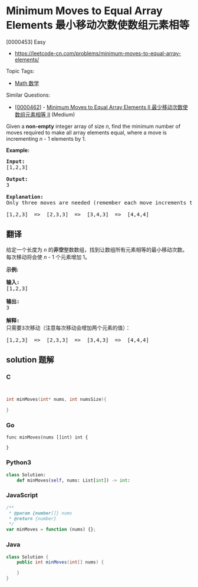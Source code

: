 # Minimum Moves to Equal Array Elements 最小移动次数使数组元素相等

[0000453] Easy

- https://leetcode-cn.com/problems/minimum-moves-to-equal-array-elements/

Topic Tags:

- [Math 数学](https://leetcode-cn.com/tag/math/)

Similar Questions:

- [[0000462](https://leetcode-cn.com/problems/minimum-moves-to-equal-array-elements-ii/)] - [Minimum Moves to Equal Array Elements II 最少移动次数使数组元素相等 II](./0000462.minimum-moves-to-equal-array-elements-ii.md) (Medium)

Given a **non-empty** integer array of size _n_, find the minimum number of moves required to make all array elements equal, where a move is incrementing _n_ - 1 elements by 1.

**Example:**

<pre><b>Input:</b>
[1,2,3]

<b>Output:</b>
3

<b>Explanation:</b>
Only three moves are needed (remember each move increments two elements):

[1,2,3]  =&gt;  [2,3,3]  =&gt;  [3,4,3]  =&gt;  [4,4,4]
</pre>

## 翻译

给定一个长度为 _n_ 的**非空**整数数组，找到让数组所有元素相等的最小移动次数。每次移动将会使 _n_ - 1 个元素增加 1。

**示例:**

<pre><strong>输入:</strong>
[1,2,3]

<strong>输出:</strong>
3

<strong>解释:</strong>
只需要3次移动（注意每次移动会增加两个元素的值）：

[1,2,3]  =&gt;  [2,3,3]  =&gt;  [3,4,3]  =&gt;  [4,4,4]
</pre>

## solution 题解

### C

```c


int minMoves(int* nums, int numsSize){

}


```

### Go

```golang
func minMoves(nums []int) int {

}
```

### Python3

```python
class Solution:
    def minMoves(self, nums: List[int]) -> int:

```

### JavaScript

```javascript
/**
 * @param {number[]} nums
 * @return {number}
 */
var minMoves = function (nums) {};
```

### Java

```java
class Solution {
    public int minMoves(int[] nums) {

    }
}
```
